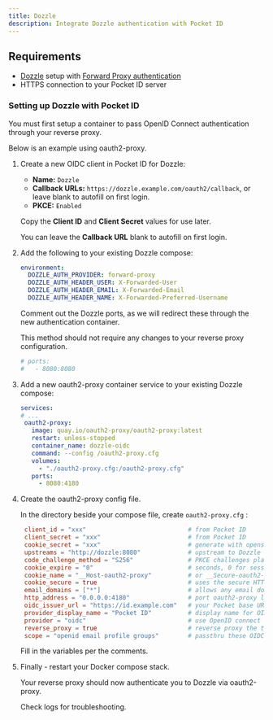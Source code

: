 ```yaml
---
title: Dozzle
description: Integrate Dozzle authentication with Pocket ID
---
```


## Requirements

- [Dozzle](https://github.com/amir20/dozzle) setup with [Forward Proxy authentication](https://dozzle.dev/guide/authentication)
- HTTPS connection to your Pocket ID server

### Setting up Dozzle with Pocket ID

You must first setup a container to pass OpenID Connect authentication through your reverse proxy.

Below is an example using oauth2-proxy.

1. Create a new OIDC client in Pocket ID for Dozzle: 
    
    - **Name:** `Dozzle`
    - **Callback URLs:** `https://dozzle.example.com/oauth2/callback`, or leave blank to autofill on first login.
    - **PKCE:** `Enabled`

    Copy the **Client ID** and **Client Secret** values for use later.
    
    You can leave the **Callback URL** blank to autofill on first login.


2. Add the following to your existing Dozzle compose:
   
    ```yml
    environment:
      DOZZLE_AUTH_PROVIDER: forward-proxy
      DOZZLE_AUTH_HEADER_USER: X-Forwarded-User
      DOZZLE_AUTH_HEADER_EMAIL: X-Forwarded-Email
      DOZZLE_AUTH_HEADER_NAME: X-Forwarded-Preferred-Username
    ```

   Comment out the Dozzle ports, as we will redirect these through the new authentication container.

   This method should not require any changes to your reverse proxy configuration.

    ```yml
    # ports:
    #   - 8080:8080
    ```


3. Add a new oauth2-proxy container service to your existing Dozzle compose: 
   
   ```yml
   services:
   # ...
    oauth2-proxy:
      image: quay.io/oauth2-proxy/oauth2-proxy:latest
      restart: unless-stopped
      container_name: dozzle-oidc
      command: --config /oauth2-proxy.cfg
      volumes:
        - "./oauth2-proxy.cfg:/oauth2-proxy.cfg"
      ports:
        - 8080:4180
   ```

4. Create the oauth2-proxy config file.
   
   In the directory beside your compose file, create `oauth2-proxy.cfg` :

   ```toml
    client_id = "xxx"                            # from Pocket ID
    client_secret = "xxx"                        # from Pocket ID
    cookie_secret = "xxx"                        # generate with openssl rand -base64 32 | tr -- '+/' '-_'
    upstreams = "http://dozzle:8080"             # upstream to Dozzle containers internal port
    code_challenge_method = "S256"               # PKCE challenges plain or S256
    cookie_expire = "0"                          # seconds, 0 for session
    cookie_name = "__Host-oauth2-proxy"          # or __Secure-oauth2-proxy (less secure)
    cookie_secure = true                         # uses the secure HTTPS cookie
    email_domains = ["*"]                        # allows any email domain to authenticate
    http_address = "0.0.0.0:4180"                # port oauth2-proxy listens on
    oidc_issuer_url = "https://id.example.com"   # your Pocket base URL
    provider_display_name = "Pocket ID"          # display name for OIDC login
    provider = "oidc"                            # use OpenID connect
    reverse_proxy = true                         # reverse proxy the traffic
    scope = "openid email profile groups"        # passthru these OIDC scopes
   ```

   Fill in the variables per the comments.
   
   
5. Finally - restart your Docker compose stack. 
   
   Your reverse proxy should now authenticate you to Dozzle via oauth2-proxy.

   Check logs for troubleshooting.

